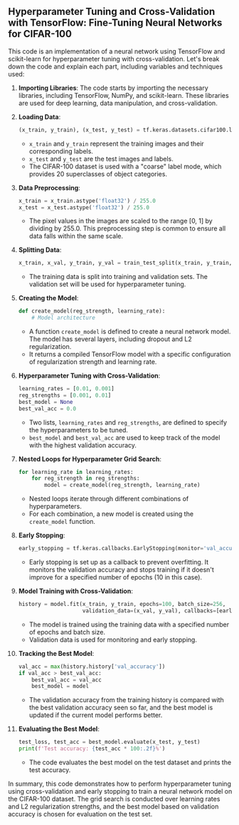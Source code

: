 ## Hyperparameter Tuning and Cross-Validation with TensorFlow: Fine-Tuning Neural Networks for CIFAR-100

This code is an implementation of a neural network using TensorFlow and scikit-learn for hyperparameter tuning with cross-validation. Let's break down the code and explain each part, including variables and techniques used:

1. **Importing Libraries**: The code starts by importing the necessary libraries, including TensorFlow, NumPy, and scikit-learn. These libraries are used for deep learning, data manipulation, and cross-validation.

2. **Loading Data**:
   ```python
   (x_train, y_train), (x_test, y_test) = tf.keras.datasets.cifar100.load_data(label_mode='coarse')
   ```
   - `x_train` and `y_train` represent the training images and their corresponding labels.
   - `x_test` and `y_test` are the test images and labels.
   - The CIFAR-100 dataset is used with a "coarse" label mode, which provides 20 superclasses of object categories.

3. **Data Preprocessing**:
   ```python
   x_train = x_train.astype('float32') / 255.0
   x_test = x_test.astype('float32') / 255.0
   ```
   - The pixel values in the images are scaled to the range [0, 1] by dividing by 255.0. This preprocessing step is common to ensure all data falls within the same scale.

4. **Splitting Data**:
   ```python
   x_train, x_val, y_train, y_val = train_test_split(x_train, y_train, test_size=0.2, random_state=42)
   ```
   - The training data is split into training and validation sets. The validation set will be used for hyperparameter tuning.

5. **Creating the Model**:
   ```python
   def create_model(reg_strength, learning_rate):
       # Model architecture
   ```
   - A function `create_model` is defined to create a neural network model. The model has several layers, including dropout and L2 regularization.
   - It returns a compiled TensorFlow model with a specific configuration of regularization strength and learning rate.

6. **Hyperparameter Tuning with Cross-Validation**:
   ```python
   learning_rates = [0.01, 0.001]
   reg_strengths = [0.001, 0.01]
   best_model = None
   best_val_acc = 0.0
   ```
   - Two lists, `learning_rates` and `reg_strengths`, are defined to specify the hyperparameters to be tuned.
   - `best_model` and `best_val_acc` are used to keep track of the model with the highest validation accuracy.

7. **Nested Loops for Hyperparameter Grid Search**:
   ```python
   for learning_rate in learning_rates:
       for reg_strength in reg_strengths:
           model = create_model(reg_strength, learning_rate)
   ```
   - Nested loops iterate through different combinations of hyperparameters.
   - For each combination, a new model is created using the `create_model` function.

8. **Early Stopping**:
   ```python
   early_stopping = tf.keras.callbacks.EarlyStopping(monitor='val_accuracy', patience=10, restore_best_weights=True)
   ```
   - Early stopping is set up as a callback to prevent overfitting. It monitors the validation accuracy and stops training if it doesn't improve for a specified number of epochs (10 in this case).

9. **Model Training with Cross-Validation**:
   ```python
   history = model.fit(x_train, y_train, epochs=100, batch_size=256, 
                       validation_data=(x_val, y_val), callbacks=[early_stopping])
   ```
   - The model is trained using the training data with a specified number of epochs and batch size.
   - Validation data is used for monitoring and early stopping.

10. **Tracking the Best Model**:
    ```python
    val_acc = max(history.history['val_accuracy'])
    if val_acc > best_val_acc:
        best_val_acc = val_acc
        best_model = model
    ```
    - The validation accuracy from the training history is compared with the best validation accuracy seen so far, and the best model is updated if the current model performs better.

11. **Evaluating the Best Model**:
    ```python
    test_loss, test_acc = best_model.evaluate(x_test, y_test)
    print(f'Test accuracy: {test_acc * 100:.2f}%')
    ```
    - The code evaluates the best model on the test dataset and prints the test accuracy.

In summary, this code demonstrates how to perform hyperparameter tuning using cross-validation and early stopping to train a neural network model on the CIFAR-100 dataset. The grid search is conducted over learning rates and L2 regularization strengths, and the best model based on validation accuracy is chosen for evaluation on the test set.
